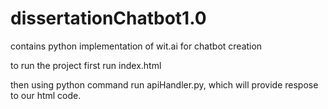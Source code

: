 # dissertationChatbot1.0
contains python implementation of wit.ai for chatbot creation

to run the project first run index.html

then using python command run apiHandler.py, which will provide respose to our html code. 

